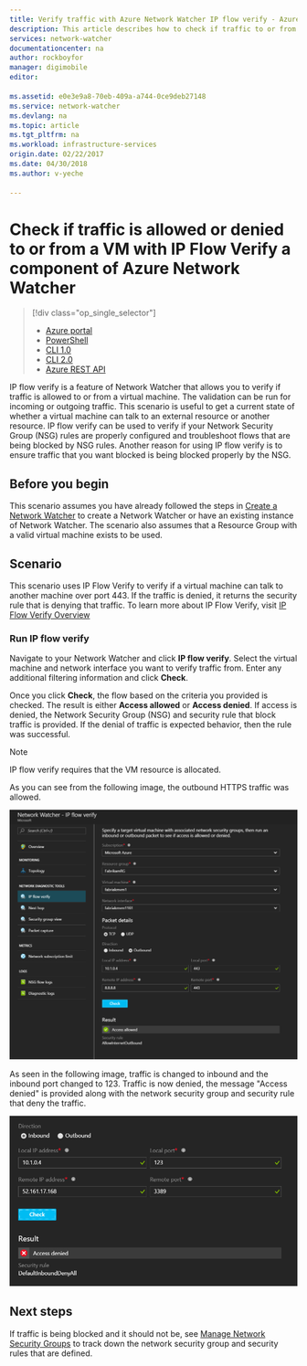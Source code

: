 ```yaml
---
title: Verify traffic with Azure Network Watcher IP flow verify - Azure portal | Azure
description: This article describes how to check if traffic to or from a virtual machine is allowed or denied
services: network-watcher
documentationcenter: na
author: rockboyfor
manager: digimobile
editor: 

ms.assetid: e0e3e9a8-70eb-409a-a744-0ce9deb27148
ms.service: network-watcher
ms.devlang: na
ms.topic: article
ms.tgt_pltfrm: na
ms.workload: infrastructure-services
origin.date: 02/22/2017
ms.date: 04/30/2018
ms.author: v-yeche

---
```

# Check if traffic is allowed or denied to or from a VM with IP Flow Verify a component of Azure Network Watcher

> [!div class="op_single_selector"]
> - [Azure portal](network-watcher-check-ip-flow-verify-portal.md)
> - [PowerShell](network-watcher-check-ip-flow-verify-powershell.md)
> - [CLI 1.0](network-watcher-check-ip-flow-verify-cli-nodejs.md)
> - [CLI 2.0](network-watcher-check-ip-flow-verify-cli.md)
> - [Azure REST API](network-watcher-check-ip-flow-verify-rest.md)

IP flow verify is a feature of Network Watcher that allows you to verify if traffic is allowed to or from a virtual machine. The validation can be run for incoming or outgoing traffic. This scenario is useful to get a current state of whether a virtual machine can talk to an external resource or another resource. IP flow verify can be used to verify if your Network Security Group (NSG) rules are properly configured and troubleshoot flows that are being blocked by NSG rules. Another reason for using IP flow verify is to ensure traffic that you want blocked is being blocked properly by the NSG.

## Before you begin

This scenario assumes you have already followed the steps in [Create a Network Watcher](network-watcher-create.md) to create a Network Watcher or have an existing instance of Network Watcher. The scenario also assumes that a Resource Group with a valid virtual machine exists to be used.

## Scenario

This scenario uses IP Flow Verify to verify if a virtual machine can talk to another machine over port 443. If the traffic is denied, it returns the security rule that is denying that traffic. To learn more about IP Flow Verify, visit [IP Flow Verify Overview](network-watcher-ip-flow-verify-overview.md)

### Run IP flow verify

Navigate to your Network Watcher and click **IP flow verify**. Select the virtual machine and network interface you want to verify traffic from. Enter any additional filtering information and click **Check**.

Once you click **Check**, the flow based on the criteria you provided is checked. The result is either **Access allowed** or **Access denied**. If access is denied, the Network Security Group (NSG) and security rule that block traffic is provided. If the denial of traffic is expected behavior, then the rule was successful.

> [!NOTE]
> IP flow verify requires that the VM resource is allocated.

As you can see from the following image, the outbound HTTPS traffic was allowed.

![ip flow verify overview][1]

As seen in the following image, traffic is changed to inbound and the inbound port changed to 123. Traffic is now denied, the message "Access denied" is provided along with the network security group and security rule that deny the traffic.

![ip flow results][2]

## Next steps

If traffic is being blocked and it should not be, see [Manage Network Security Groups](../virtual-network/manage-network-security-group.md) to track down the network security group and security rules that are defined.

[1]: ./media/network-watcher-check-ip-flow-verify-portal/figure1.png
[2]: ./media/network-watcher-check-ip-flow-verify-portal/figure2.png


<!--Update_Description: update link, wording update  -->